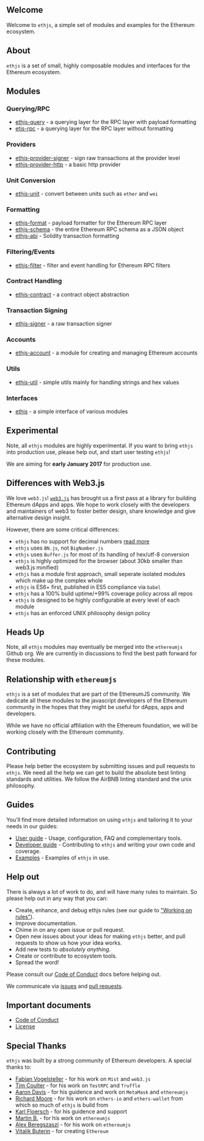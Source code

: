 ## Welcome

Welcome to `ethjs`, a simple set of modules and examples for the Ethereum ecosystem.

## About

`ethjs` is a set of small, highly composable modules and interfaces for the Ethereum ecosystem.

## Modules
    
### Querying/RPC
 - [ethjs-query](http://github.com/ethjs/ethjs-query) - a querying layer for the RPC layer with payload formatting
 - [etjs-rpc](http://github.com/ethjs/ethjs-rpc) - a querying layer for the RPC layer without formatting

### Providers
 - [ethjs-provider-signer](http://github.com/ethjs/ethjs-provider-signer) - sign raw transactions at the provider level
 - [ethjs-provider-http](http://github.com/ethjs/ethjs-provider-http) - a basic http provider

### Unit Conversion
 - [ethjs-unit](http://github.com/ethjs/ethjs-unit) - convert between units such as `ether` and `wei`
    
### Formatting
 - [ethjs-format](http://github.com/ethjs/ethjs-format) - payload formatter for the Ethereum RPC layer
 - [ethjs-schema](http://github.com/ethjs/ethjs-schema) - the entire Ethereum RPC schema as a JSON object
 - [ethjs-abi](http://github.com/ethjs/ethjs-abi) - Solidity transaction formatting
    
### Filtering/Events
 - [ethjs-filter](http://github.com/ethjs/ethjs-filter) - filter and event handling for Ethereum RPC filters

### Contract Handling
 - [ethjs-contract](http://github.com/ethjs/ethjs-contract) - a contract object abstraction

### Transaction Signing
 - [ethjs-signer](http://github.com/ethjs/ethjs-signer) - a raw transaction signer
  
### Accounts
 - [ethjs-account](http://github.com/ethjs/ethjs-account) - a module for creating and managing Ethereum accounts

### Utils
 - [ethjs-util](http://github.com/ethjs/ethjs-util) - simple utils mainly for handling strings and hex values
    
### Interfaces
 - [ethjs](http://github.com/ethjs/ethjs) - a simple interface of various modules

## Experimental

Note, all `ethjs` modules are highly experimental. If you want to bring `ethjs` into production use, please help out, and start user testing `ethjs`!

We are aiming for **early January 2017** for production use.

## Differences with Web3.js

We love `web3.js`! [`web3.js`](https://github.com/ethereum/web3.js) has brought us a first pass at a library for building Ethereum dApps and apps. We hope to work closely with the developers and maintainers of web3 to foster better design, share knowledge and give alternative design insight.

However, there are some critical differences:
  - `ethjs` has no support for decimal numbers [read more](https://github.com/ethjs/ethjs/blob/master/docs/user-guide.md#big-numbersnumber-handling)
  - `ethjs` uses `BN.js`, not `BigNumber.js`
  - `ethjs` uses `Buffer.js` for most of its handling of hex/utf-8 conversion
  - `ethjs` is highly optimized for the browser (about 30kb smaller than web3.js minified)
  - `ethjs` has a module first approach, small seperate isolated modules which make up the complex whole
  - `ethjs` is ES6+ first, published in ES5 compliance via `babel`
  - `ethjs` has a 100% build uptime/+99% coverage policy across all repos
  - `ethjs` is designed to be highly configurable at every level of each module
  - `ethjs` has an enforced UNIX philosophy design policy

## Heads Up

Note, all `ethjs` modules may eventually be merged into the `ethereumjs` Github org. We are currently in discussions to find the best path forward for these modules.

## Relationship with `ethereumjs`

`ethjs` is a set of modules that are part of the EthereumJS community. We dedicate all these modules to the javascript developers of the Ethereum community in the hopes that they might be useful for dApps, apps and developers.

While we have no official affiliation with the Ethereum foundation, we will be working closely with the Ethereum community.

## Contributing

Please help better the ecosystem by submitting issues and pull requests to `ethjs`. We need all the help we can get to build the absolute best linting standards and utilities. We follow the AirBNB linting standard and the unix philosophy.

## Guides

You'll find more detailed information on using `ethjs` and tailoring it to your needs in our guides:

- [User guide](https://github.com/ethjs/ethjs/blob/master/docs/user-guide.md) - Usage, configuration, FAQ and complementary tools.
- [Developer guide](https://github.com/ethjs/ethjs/blob/master/docs/developer-guide.md) - Contributing to `ethjs` and writing your own code and coverage.
- [Examples](http://github.com/ethjs/examples) - Examples of `ethjs` in use.

## Help out

There is always a lot of work to do, and will have many rules to maintain. So please help out in any way that you can:

- Create, enhance, and debug ethjs rules (see our guide to ["Working on rules"](./.github/CONTRIBUTING.md)).
- Improve documentation.
- Chime in on any open issue or pull request.
- Open new issues about your ideas for making `ethjs` better, and pull requests to show us how your idea works.
- Add new tests to *absolutely anything*.
- Create or contribute to ecosystem tools.
- Spread the word!

Please consult our [Code of Conduct](CODE_OF_CONDUCT.md) docs before helping out.

We communicate via [issues](https://github.com/ethjs/ethjs/issues) and [pull requests](https://github.com/ethjs/ethjs/pulls).

## Important documents

- [Code of Conduct](CODE_OF_CONDUCT.md)
- [License](https://raw.githubusercontent.com/ethjs/ethjs/master/LICENSE)

## Special Thanks

`ethjs` was built by a strong community of Ethereum developers. A special thanks to:

- [Fabian Vogelsteller](https://twitter.com/feindura?lang=en) - for his work on `Mist` and `web3.js`
- [Tim Coulter](https://github.com/tcoulter) - for his work on `TestRPC` and `Truffle`
- [Aaron Davis](https://github.com/kumavis) - for his guidence and work on `MetaMask` and `ethereumjs`
- [Richard Moore](https://github.com/ricmoo) - for his work on `ethers-io` and `ethers-wallet` from which so much of `ethjs` is build from
- [Karl Floersch](https://twitter.com/karl_dot_tech?lang=en) - for his guidence and support
- [Martin B.](https://github.com/wanderer) - for his work on `ethereumjs`
- [Alex Beregszaszi](https://github.com/axic) - for his work on `ethereumjs`
- [Vitalik Buterin](https://twitter.com/VitalikButerin) - for creating `Ethereum`

